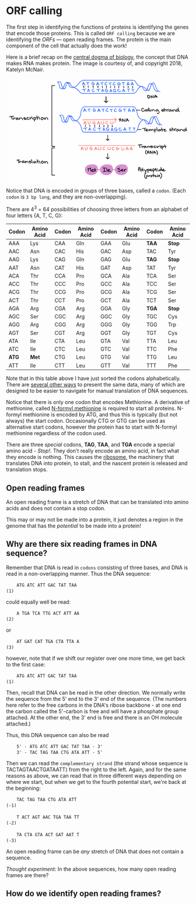 # ORF calling

The first step in identifying the functions of proteins is identifying the genes that encode those proteins. This is called `ORF calling` because we are identifying the *ORFs* &mdash; open reading frames. The protein is the main component of the cell that actually does the work!

Here is a brief recap on the [central dogma of biology](https://en.wikipedia.org/wiki/Central_dogma_of_molecular_biology), the concept that DNA makes RNA makes protein. The image is courtesy of, and copyright 2018, Katelyn McNair.

![central dogma of biology, courtesy Katelyn McNair](images/transcription_translation.png "image by Katelyn McNair. Copyright, 2018")

Notice that DNA is encoded in groups of three bases, called a `codon`. (Each `codon` is `3 bp long`, and they are non-overlapping). 

There are 4<sup>3</sup> = 64 possibilities of choosing three letters from an alphabet of four letters {A, T, C, G}:

Codon | Amino Acid | Codon | Amino Acid | Codon | Amino Acid | Codon | Amino Acid
--- | --- | --- | --- | --- | --- | --- | --- 
AAA | Lys | CAA | Gln | GAA | Glu | **TAA** | **Stop**
AAC | Asn | CAC | His | GAC | Asp | TAC | Tyr
AAG | Lys | CAG | Gln | GAG | Glu | **TAG** | **Stop**
AAT | Asn | CAT | His | GAT | Asp | TAT | Tyr
ACA | Thr | CCA | Pro | GCA | Ala | TCA | Ser
ACC | Thr | CCC | Pro | GCC | Ala | TCC | Ser
ACG | Thr | CCG | Pro | GCG | Ala | TCG | Ser
ACT | Thr | CCT | Pro | GCT | Ala | TCT | Ser
AGA | Arg | CGA | Arg | GGA | Gly | **TGA** | **Stop**
AGC | Ser | CGC | Arg | GGC | Gly | TGC | Cys
AGG | Arg | CGG | Arg | GGG | Gly | TGG | Trp
AGT | Ser | CGT | Arg | GGT | Gly | TGT | Cys
ATA | Ile | CTA | Leu | GTA | Val | TTA | Leu
ATC | Ile | CTC | Leu | GTC | Val | TTC | Phe
**ATG** | **Met** | CTG | Leu | GTG | Val | TTG | Leu
ATT | Ile | CTT | Leu | GTT | Val | TTT | Phe


Note that in this table above I have just sorted the codons alphabetically. There are [several other ways](https://www.google.com/search?tbm=isch&q=codon+usage+table&chips=q:codon+usage+table) to present the same data, many of which are designed to be easier to navigate for manual translation of DNA sequences.

Notice that there is only one codon that encodes Methionine. A derivative of methionine, called [N-formyl methionine](https://en.wikipedia.org/wiki/N-Formylmethionine) is required to start all proteins. N-formyl methionine is encoded by ATG, and thus this is typically (but not always) the start codon. Occasionally CTG or GTG can be used as alternative start codons, however the protein has to start with N-formyl methionine regardless of the codon used.

There are three *special* codons, **TAG**, **TAA**, and **TGA** encode a special amino acid - *Stop!*. They don't really encode an amino acid, in fact what they encode is nothing. This causes the [ribosome](https://en.wikipedia.org/wiki/Ribosome), the machinery that translates DNA into protein, to stall, and the nascent protein is released and translation stops.

## Open reading frames

An open reading frame is a stretch of DNA that can be translated into amino acids and does not contain a stop codon.

This may or may not be made into a protein, it just denotes a region in the genome that has the *potential* to be made into a protein!

## Why are there six reading frames in DNA sequence?

Remember that DNA is read in `codons` consisting of three bases, and DNA is read in a non-overlapping manner. Thus the DNA sequence:

```
    ATG ATC ATT GAC TAT TAA                                                                 (1)
```
could equally well be read:

```
    A TGA TCA TTG ACT ATT AA                                                               (2)
```
or

```
    AT GAT CAT TGA CTA TTA A                                                               (3)
```
however, note that if we shift our register over one more time, we get back to the first case:

```
    ATG ATC ATT GAC TAT TAA                                                                 (1)
```

Then, recall that DNA can be read in the other direction. We normally write the sequence from the 5' end to the 3' end of the sequence. (The numbers here refer to the free carbons in the DNA's ribose backbone - at one end the carbon called the 5'-carbon is free and will have a phosphate group attached. At the other end, the 3' end is free and there is an OH molecule attached.)

Thus, this DNA sequence can also be read

```
    5' - ATG ATC ATT GAC TAT TAA - 3'
    3' - TAC TAG TAA CTG ATA ATT - 5'
```

Then we can read the `complementary strand` (the strand whose sequence is TACTAGTAACTGATAATT) from the right to the left. Again, and for the same reasons as above, we can read that in three different ways depending on where we start, but when we get to the fourth potential start, we're back at the beginning:

```
    TAC TAG TAA CTG ATA ATT                                                     (-1)

    T ACT AGT AAC TGA TAA TT                                                   (-2)

    TA CTA GTA ACT GAT AAT T                                                   (-3)
```

An open reading frame can be *any* stretch of DNA that does not contain a sequence.

*Thought experiment:* In the above sequences, how many open reading frames are there?

## How do we identify open reading frames?






















